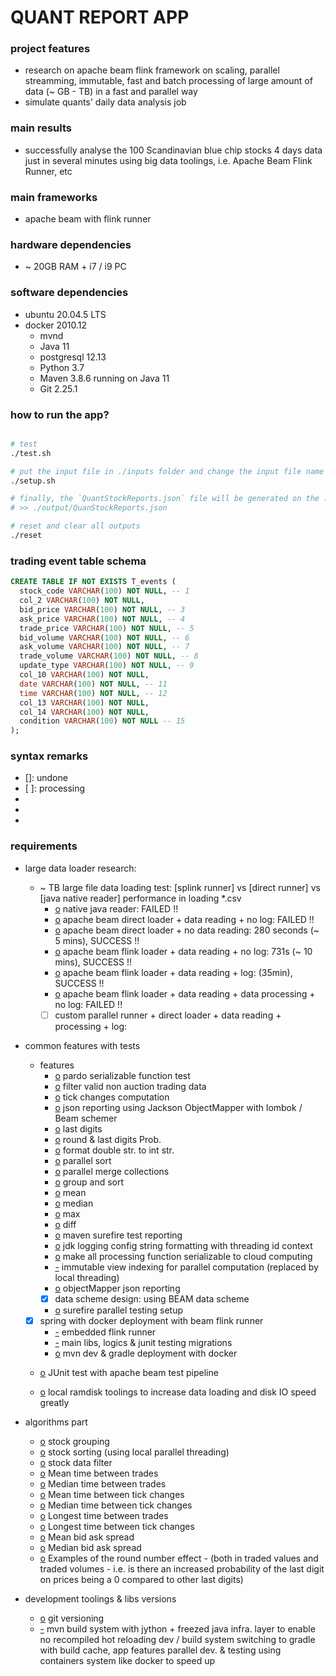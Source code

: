 # QUANT REPORT APP

### project features

- research on apache beam flink framework on scaling, parallel streamming, immutable, fast and batch processing of large amount of data (~ GB - TB) in a fast and parallel way
- simulate quants' daily data analysis job

### main results
- successfully analyse the 100 Scandinavian blue chip stocks 4 days data just in several minutes using big data toolings, i.e. Apache Beam Flink Runner, etc

### main frameworks

- apache beam with flink runner

### hardware dependencies
- ~ 20GB RAM + i7 / i9 PC

### software dependencies
- ubuntu 20.04.5 LTS
- docker 2010.12
  - mvnd
  - Java 11
  - postgresql 12.13
  - Python 3.7
  - Maven 3.8.6 running on Java 11
  - Git 2.25.1

### how to run the app?

```sh

# test
./test.sh

# put the input file in ./inputs folder and change the input file name in the source code to 'scandi.csv' (~ TB) or 'test.csv' (~ MB) and execute commands as below
./setup.sh

# finally, the `QuantStockReports.json` file will be generated on the ./outputs/ path after ~ mins
# >> ./output/QuanStockReports.json

# reset and clear all outputs
./reset

```

### trading event table schema
```sql
CREATE TABLE IF NOT EXISTS T_events (
  stock_code VARCHAR(100) NOT NULL, -- 1
  col_2 VARCHAR(100) NOT NULL,
  bid_price VARCHAR(100) NOT NULL, -- 3
  ask_price VARCHAR(100) NOT NULL, -- 4
  trade_price VARCHAR(100) NOT NULL, -- 5
  bid_volume VARCHAR(100) NOT NULL, -- 6
  ask_volume VARCHAR(100) NOT NULL, -- 7
  trade_volume VARCHAR(100) NOT NULL, -- 8
  update_type VARCHAR(100) NOT NULL, -- 9
  col_10 VARCHAR(100) NOT NULL,
  date VARCHAR(100) NOT NULL, -- 11
  time VARCHAR(100) NOT NULL, -- 12
  col_13 VARCHAR(100) NOT NULL,
  col_14 VARCHAR(100) NOT NULL,
  condition VARCHAR(100) NOT NULL -- 15
);
```

### syntax remarks

- []: undone
- [ ]: processing
- [o]: done
- [-]: onhold
- [x]: cancelled

### requirements

- large data loader research:
  - ~ TB large file data loading test: [splink runner] vs [direct runner] vs [java native reader] performance in loading \*.csv
    - [o] native java reader: FAILED !!
    - [o] apache beam direct loader + data reading + no log: FAILED !!
    - [o] apache beam direct loader + no data reading: 280 seconds (~ 5 mins), SUCCESS !!
    - [o] apache beam flink loader + data reading + no log: 731s (~ 10 mins), SUCCESS !!
    - [o] apache beam flink loader + data reading + log: (35min), SUCCESS !!
    - [o] apache beam flink loader + data reading + data processing + no log: FAILED !!
    - [ ] custom parallel runner + direct loader + data reading + processing + log:

- common features with tests
  - features
    - [o] pardo serializable function test
    - [o] filter valid non auction trading data
    - [o] tick changes computation
    - [o] json reporting using Jackson ObjectMapper with lombok / Beam schemer
    - [o] last digits
    - [o] round & last digits Prob.
    - [o] format double str. to int str.
    - [o] parallel sort
    - [o] parallel merge collections
    - [o] group and sort
    - [o] mean
    - [o] median
    - [o] max
    - [o] diff
    - [o] maven surefire test reporting
    - [o] jdk logging config string formatting with threading id context
    - [o] make all processing function serializable to cloud computing 
    - [-] immutable view indexing for parallel computation (replaced by local threading)
    - [o] objectMapper json reporting
    - [x] data scheme design: using BEAM data scheme
    - [o] surefire parallel testing setup

  - [x] spring with docker deployment with beam flink runner
    - [-] embedded flink runner
    - [-] main libs, logics & junit testing migrations
    - [o] mvn dev & gradle deployment with docker

  - [o] JUnit test with apache beam test pipeline

  - [o] local ramdisk toolings to increase data loading and disk IO speed greatly

- algorithms part
  - [o] stock grouping
  - [o] stock sorting (using local parallel threading)
  - [o] stock data filter
  - [o] Mean time between trades
  - [o] Median time between trades
  - [o] Mean time between tick changes
  - [o] Median time between tick changes
  - [o] Longest time between trades
  - [o] Longest time between tick changes
  - [o] Mean bid ask spread
  - [o] Median bid ask spread
  - [o] Examples of the round number effect - (both in traded values and traded volumes - i.e. is there an increased probability of the last digit on prices being a 0 compared to other last digits)

- development toolings & libs versions
  - [o] git versioning
  - [-] mvn build system with jython + freezed java infra. layer to enable no recompiled hot reloading dev / build system switching to gradle with build cache, app features parallel dev. & testing using containers system like docker to speed up
